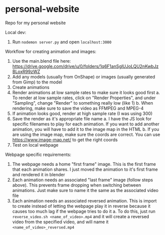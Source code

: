 # personal-website
Repo for my personal website

Local dev:
1. Run `nodemon server.py` and open `localhost:3000`

Workflow for creating animation and images:
1. Use the main.blend file here: https://drive.google.com/drive/u/0/folders/1q6F1anSglUJoLQU2nKwbJzBLoxR99zWZ
2. Add any models (usually from OnShape) or images (usually generated from Gimp) to the model
3. Create animations
4. Render animations at low sample rates to make sure it looks good first
	a. To render at low sample rates, click on "Render Properties", and under "Sampling", change "Render" to
		something really low (like 1)
	b. When rendering, make sure to save the video as FFMPEG and MPEG-4
5. If animation looks good, render at high sample rate (I was using 300)
6. Save the render as it's appropriate file name
	a. I have the JS look for specific filenames to play for each animation. If you want to add another animation,
		you will have to add it to the image map in the HTML
	b. If you are using the image map, make sure the coords are correct. You can use https://www.image-map.net/ to get
		the right coords
7. Test on local webpage

Webpage specific requirements:
1. The webpage needs a home "first frame" image. This is the first frame that each animation shares. I just
	moved the animation to it's first frame and rendered it in blender
2. Each animation needs an associated "last frame" image (follow steps above). This prevents frame dropping when
	switching between animations. Just make sure to name it the same as the associated video file
3. Each animation needs an associated reversed animation. This is import to create instead of letting the webpage 
	play it in reverse because it causes too much lag if the webpage tries to do it
	a. To do this, just run `reverse_video.sh <name_of_video>.mp4` and it will create a reversed video from the
		specified video, and will name it `<name_of_video>_reversed.mp4`

